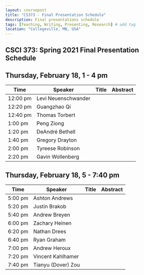 ```yaml
---
layout: coursepost
title: "CS373 - Final Presentation Schedule"
description: Final presentations schedule
tags: [Teaching, Writing, Presenting, Research] # add tag
location: "Collegeville, MN, USA"
---
```


## CSCI 373: Spring 2021 Final Presentation Schedule

## Thursday, February 18, 1 - 4 pm

| **Time** | **Speaker** | **Title** | **Abstract** |
| -------- | ----------- | --------- | ------------ |
| 12:00 pm | Levi Neuenschwander | | |
| 12:20 pm | Guangzhao Qi | | |
| 12:40 pm | Thomas Torbert | | |
| 1:00 pm | Peng Ziong | | |
| 1:20 pm | DeAndré Bethell | | |
| 1:40 pm | Gregory Drayton | | |
| 2:00 pm | Tyreese Robinson | | |
| 2:20 pm | Gavin Wollenberg | | |


## Thursday, February 18, 5 - 7:40 pm

| **Time** | **Speaker** | **Title** | **Abstract** |
| -------- | ----------- | --------- | ------------ |
| 5:00 pm | Ashton Andrews | | |
| 5:20 pm | Justin Brakob | | |
| 5:40 pm | Andrew Breyen | | |
| 6:00 pm | Zachary Heinen | | |
| 6:20 pm | Nathan Drees | | |
| 6:40 pm | Ryan Graham | | |
| 7:00 pm | Andrew Heroux | | |
| 7:20 pm | Vincent Kahlhamer | | |
| 7:40 pm | Tianyu (Dover) Zou |  |  |
